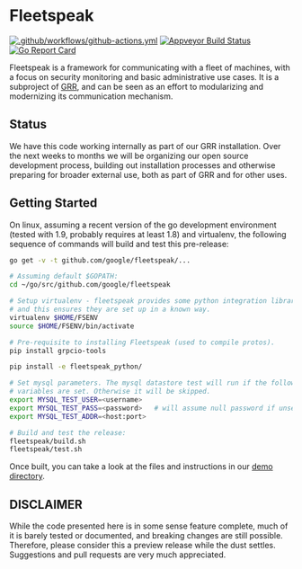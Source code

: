 # Fleetspeak

[![.github/workflows/github-actions.yml](https://github.com/google/fleetspeak/actions/workflows/github-actions.yml/badge.svg)](https://github.com/google/fleetspeak/actions/workflows/github-actions.yml)
[![Appveyor Build Status](https://ci.appveyor.com/api/projects/status/xljdh8ka2qcy57xu?svg=true)](https://ci.appveyor.com/project/fleetspeak/fleetspeak)
[![Go Report Card](https://goreportcard.com/badge/github.com/google/fleetspeak)](https://goreportcard.com/report/github.com/google/fleetspeak)

Fleetspeak is a framework for communicating with a fleet of machines, with a
focus on security monitoring and basic administrative use cases.  It is a
subproject of [GRR](https://github.com/google/grr/blob/master/README.md), and
can be seen as an effort to modularizing and modernizing its communication
mechanism.

## Status

We have this code working internally as part of our GRR installation. Over the
next weeks to months we will be organizing our open source development process,
building out installation processes and otherwise preparing for broader external
use, both as part of GRR and for other uses.

## Getting Started
On linux, assuming a recent version of the go development environment (tested
with 1.9, probably requires at least 1.8) and virtualenv, the following sequence
of commands will build and test this pre-release:

```bash
go get -v -t github.com/google/fleetspeak/...

# Assuming default $GOPATH:
cd ~/go/src/github.com/google/fleetspeak

# Setup virtualenv - fleetspeak provides some python integration libraries,
# and this ensures they are set up in a known way.
virtualenv $HOME/FSENV
source $HOME/FSENV/bin/activate

# Pre-requisite to installing Fleetspeak (used to compile protos).
pip install grpcio-tools

pip install -e fleetspeak_python/

# Set mysql parameters. The mysql datastore test will run if the following environment
# variables are set. Otherwise it will be skipped.
export MYSQL_TEST_USER=<username>
export MYSQL_TEST_PASS=<password>   # will assume null password if unset.
export MYSQL_TEST_ADDR=<host:port>

# Build and test the release:
fleetspeak/build.sh
fleetspeak/test.sh
```

Once built, you can take a look at the files and instructions in our
[demo directory](https://github.com/google/fleetspeak/tree/master/fleetspeak/src/demo).

## DISCLAIMER

While the code presented here is in some sense feature complete, much of it is
barely tested or documented, and breaking changes are still possible.
Therefore, please consider this a preview release while the dust settles.
Suggestions and pull requests are very much appreciated.
